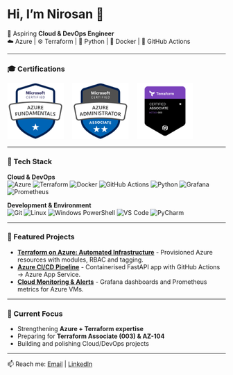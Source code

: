 # Hi, I’m Nirosan 👋  

🚀 Aspiring **Cloud & DevOps Engineer**  
☁️ Azure | ⚙️ Terraform | 🐍 Python | 🐳 Docker | 🔄 GitHub Actions  

---

### 🎓 Certifications  

<img src="https://github.com/nirosan-v/Nirosan-assets/blob/main/azure-fundamentals-az900.png?raw=true" width="130" title="Microsoft Certified: Azure Fundamentals (AZ-900)"/> &nbsp;&nbsp;&nbsp;
<img src="https://github.com/nirosan-v/Nirosan-assets/blob/main/azure-administrator-az104.png?raw=true" width="130" title="Microsoft Certified: Azure Administrator Associate (AZ-104)"/> &nbsp;&nbsp;&nbsp;
<img src="https://github.com/nirosan-v/Nirosan-assets/blob/main/terraform-associate-003.png?raw=true" width="130" title="HashiCorp Certified: Terraform Associate (003)"/>

---

### 🔧 Tech Stack  

**Cloud & DevOps**  
![Azure](https://img.shields.io/badge/Azure-0078D4?style=for-the-badge&logo=microsoftazure&logoColor=white) ![Terraform](https://img.shields.io/badge/Terraform-844FBA?style=for-the-badge&logo=terraform&logoColor=white) ![Docker](https://img.shields.io/badge/Docker-2496ED?style=for-the-badge&logo=docker&logoColor=white) ![GitHub Actions](https://img.shields.io/badge/GitHub%20Actions-2088FF?style=for-the-badge&logo=githubactions&logoColor=white) ![Python](https://img.shields.io/badge/Python-3776AB?style=for-the-badge&logo=python&logoColor=white) ![Grafana](https://img.shields.io/badge/Grafana-F46800?style=for-the-badge&logo=grafana&logoColor=white) ![Prometheus](https://img.shields.io/badge/Prometheus-E6522C?style=for-the-badge&logo=prometheus&logoColor=white)  

**Development & Environment**  
![Git](https://img.shields.io/badge/Git-F05032?style=for-the-badge&logo=git&logoColor=white) ![Linux](https://img.shields.io/badge/Linux-FCC624?style=for-the-badge&logo=linux&logoColor=black) ![Windows PowerShell](https://img.shields.io/badge/PowerShell-5391FE?style=for-the-badge&logo=powershell&logoColor=white) ![VS Code](https://img.shields.io/badge/VS%20Code-007ACC?style=for-the-badge&logo=visualstudiocode&logoColor=white) ![PyCharm](https://img.shields.io/badge/PyCharm-000000?style=for-the-badge&logo=pycharm&logoColor=white)  

---

### 📂 Featured Projects  

- [**Terraform on Azure: Automated Infrastructure**](#) - Provisioned Azure resources with modules, RBAC and tagging.  
- [**Azure CI/CD Pipeline**](#) - Containerised FastAPI app with GitHub Actions → Azure App Service.  
- [**Cloud Monitoring & Alerts**](#) - Grafana dashboards and Prometheus metrics for Azure VMs.  

---

### 🎯 Current Focus  
- Strengthening **Azure + Terraform expertise**  
- Preparing for **Terraform Associate (003) & AZ-104**  
- Building and polishing Cloud/DevOps projects  

---

📫 Reach me: [Email](mailto:nirosan.vijayakumar@icloud.com) | [LinkedIn](https://linkedin.com/in/nirosan-v)  
